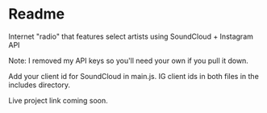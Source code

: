 Readme
========

Internet "radio" that features select artists using SoundCloud + Instagram API

Note: I removed my API keys so you'll need your own if you pull it down.

Add your client id for SoundCloud in main.js. IG client ids in both files in the includes directory.

Live project link coming soon.